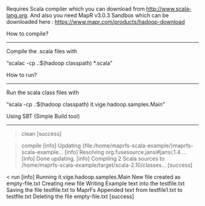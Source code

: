 Requires Scala compiler which you can download from http://www.scala-lang.org. And also you need MapR v3.0.3 Sandbox which can be downloaded here : https://www.mapr.com/products/hadoop-download

How to compile?
****************

Compile the .scala files with 

“scalac -cp .:$(hadoop classpath) *.scala”

How to run?
****************

Run the scala class files with 

“scala -cp .:$(hadoop classpath) it.vige.hadoop.samples.Main”


Using SBT (Simple Build tool)
*****************************

> clean
[success]

> compile
[info] Updating {file:/home/maprfs-scala-example/}maprfs-scala-example...
[info] Resolving org.fusesource.jansi#jansi;1.4 ...
[info] Done updating.
[info] Compiling 2 Scala sources to /home/maprfs-scala-example/target/scala-2.10/classes...
[success]

< run
[info] Running it.vige.hadoop.samples.Main
New file created as empty-file.txt
Creating new file
Writing Example text  into the testfile.txt
Saving the file testfile.txt to MaprFs
Appended text from testfile1.txt to testfile.txt
Deleting the file empty-file.txt
[success]

